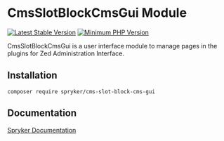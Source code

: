 # CmsSlotBlockCmsGui Module
[![Latest Stable Version](https://poser.pugx.org/spryker/cms-slot-block-cms-gui/v/stable.svg)](https://packagist.org/packages/spryker/cms-slot-block-cms-gui)
[![Minimum PHP Version](https://img.shields.io/badge/php-%3E%3D%207.3-8892BF.svg)](https://php.net/)

CmsSlotBlockCmsGui is a user interface module to manage pages in the plugins for Zed Administration Interface.

## Installation

```
composer require spryker/cms-slot-block-cms-gui
```

## Documentation

[Spryker Documentation](https://academy.spryker.com/developing_with_spryker/module_guide/modules.html)
